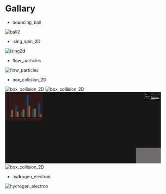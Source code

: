 # Gallary

- bouncing_ball

![ball2](https://github.com/pondelion/3DSimulatorWebApp/blob/master/gallary/ball4.gif?raw=true)

- ising_spin_2D

![ising2d](https://github.com/pondelion/3DSimulatorWebApp/blob/master/gallary/ising2d_1.gif?raw=true)

- flow_particles

![flow_particles](https://github.com/pondelion/3DSimulatorWebApp/blob/master/gallary/flow_particles.gif?raw=true)

- box_collision_2D

![box_collision_2D](https://github.com/pondelion/3DSimulatorWebApp/blob/master/gallary/box_collision_2D.gif?raw=true)
![box_collision_2D](https://github.com/pondelion/3DSimulatorWebApp/blob/master/gallary/box_collision_2D_2.gif?raw=true)
![box_collision_2D](https://github.com/pondelion/3DSimulatorWebApp/blob/master/gallary/box_collision_2D_4.gif?raw=true)
![box_collision_2D](https://github.com/pondelion/3DSimulatorWebApp/blob/master/gallary/box_collision_2D_6.gif?raw=true)

- hydrogen_electron

![hydrogen_electron](https://github.com/pondelion/3DSimulatorWebApp/blob/master/gallary/hydrogen_electron.gif?raw=true)

